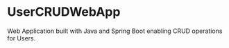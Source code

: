 # UserCRUDWebApp
Web Application built with Java and Spring Boot enabling CRUD operations for Users.
